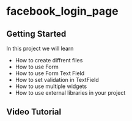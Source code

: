 # facebook_login_page


## Getting Started

In this project we will learn 
- How to create diffrent files
- How to use Form
- How to use Form Text Field
- How to set validation in TextField
- How to use multiple widgets
- How to use external libraries in your project


## Video Tutorial
